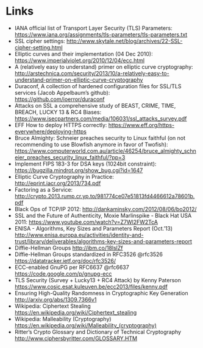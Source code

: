 Links
=====

  * IANA official list of Transport Layer Security (TLS) Parameters:
    <https://www.iana.org/assignments/tls-parameters/tls-parameters.txt>
  * SSL cipher settings:
    <http://www.skytale.net/blog/archives/22-SSL-cipher-setting.html>
  * Elliptic curves and their implementation (04 Dec 2010):
    <https://www.imperialviolet.org/2010/12/04/ecc.html>
  * A (relatively easy to understand) primer on elliptic curve cryptography:
    <http://arstechnica.com/security/2013/10/a-relatively-easy-to-understand-primer-on-elliptic-curve-cryptography>
  * Duraconf, A collection of hardened configuration files for SSL/TLS
    services (Jacob Appelbaum’s github): <https://github.com/ioerror/duraconf>
  * Attacks on SSL a comprehensive study of BEAST, CRIME, TIME, BREACH,
    LUCKY 13 & RC4 Biases:
    <https://www.isecpartners.com/media/106031/ssl_attacks_survey.pdf>
  * EFF How to deploy HTTPS correctly:
    <https://www.eff.org/https-everywhere/deploying-https>
  * Bruce Almighty: Schneier preaches security to Linux faithful (on not
    recommending to use Blowfish anymore in favor of Twofish):
    <https://www.computerworld.com.au/article/46254/bruce_almighty_schneier_preaches_security_linux_faithful/?pp=3>
  * Implement FIPS 183-3 for DSA keys (1024bit constraint):
    <https://bugzilla.mindrot.org/show_bug.cgi?id=1647>
  * Elliptic Curve Cryptography in Practice:
    <http://eprint.iacr.org/2013/734.pdf>
  * Factoring as a Service:
    <http://crypto.2013.rump.cr.yp.to/981774ce07e51813fd4466612a78601b.pdf>
  * Black Ops of TCP/IP 2012: <http://dankaminsky.com/2012/08/06/bo2012/>
  * SSL and the Future of Authenticity, Moxie Marlinspike - Black Hat USA
    2011: <https://www.youtube.com/watch?v=Z7Wl2FW2TcA>
  * ENISA - Algorithms, Key Sizes and Parameters Report (Oct.’13)
    <http://www.enisa.europa.eu/activities/identity-and-trust/library/deliverables/algorithms-key-sizes-and-parameters-report>
  * Diffie-Hellman Groups <http://ibm.co/18lslZf>
  * Diffie-Hellman Groups standardized in RFC3526 @rfc3526
    <https://datatracker.ietf.org/doc/rfc3526/>
  * ECC-enabled GnuPG per RFC6637 @rfc6637
    <https://code.google.com/p/gnupg-ecc>
  * TLS Security (Survey + Lucky13 + RC4 Attack) by Kenny Paterson
    <https://www.cosic.esat.kuleuven.be/ecc2013/files/kenny.pdf>
  * Ensuring High-Quality Randomness in Cryptographic Key Generation
    <http://arxiv.org/abs/1309.7366v1>
  * Wikipedia: Ciphertext Stealing
    <https://en.wikipedia.org/wiki/Ciphertext_stealing>
  * Wikipedia: Malleability (Cryptography)
    <https://en.wikipedia.org/wiki/Malleability_(cryptography)>
  * Ritter’s Crypto Glossary and Dictionary of Technical Cryptography
    <http://www.ciphersbyritter.com/GLOSSARY.HTM>

